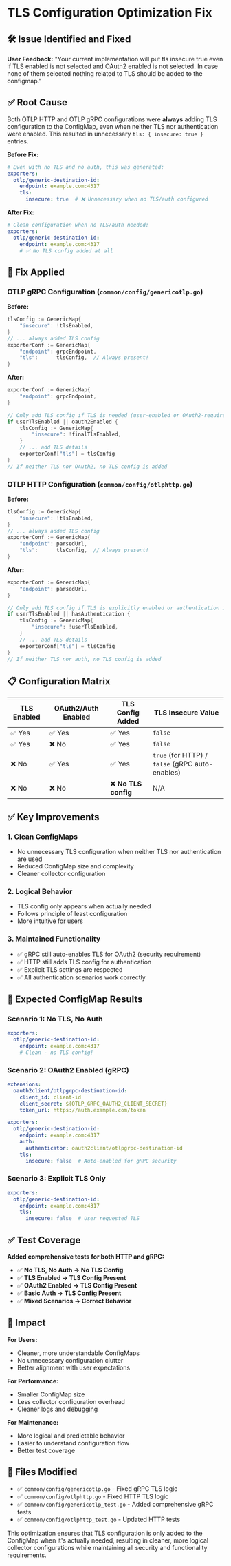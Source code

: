 # TLS Configuration Optimization Fix

## 🛠️ Issue Identified and Fixed

**User Feedback:** "Your current implementation will put tls insecure true even if TLS enabled is not selected and OAuth2 enabled is not selected. In case none of them selected nothing related to TLS should be added to the configmap."

## ✅ Root Cause

Both OTLP HTTP and OTLP gRPC configurations were **always** adding TLS configuration to the ConfigMap, even when neither TLS nor authentication were enabled. This resulted in unnecessary `tls: { insecure: true }` entries.

**Before Fix:**
```yaml
# Even with no TLS and no auth, this was generated:
exporters:
  otlp/generic-destination-id:
    endpoint: example.com:4317
    tls:
      insecure: true  # ❌ Unnecessary when no TLS/auth configured
```

**After Fix:**
```yaml
# Clean configuration when no TLS/auth needed:
exporters:
  otlp/generic-destination-id:
    endpoint: example.com:4317
    # ✅ No TLS config added at all
```

## 🔧 Fix Applied

### **OTLP gRPC Configuration (`common/config/genericotlp.go`)**

**Before:**
```go
tlsConfig := GenericMap{
    "insecure": !tlsEnabled,
}
// ... always added TLS config
exporterConf := GenericMap{
    "endpoint": grpcEndpoint,
    "tls":      tlsConfig,  // Always present!
}
```

**After:**
```go
exporterConf := GenericMap{
    "endpoint": grpcEndpoint,
}

// Only add TLS config if TLS is needed (user-enabled or OAuth2-required)
if userTlsEnabled || oauth2Enabled {
    tlsConfig := GenericMap{
        "insecure": !finalTlsEnabled,
    }
    // ... add TLS details
    exporterConf["tls"] = tlsConfig
}
// If neither TLS nor OAuth2, no TLS config is added
```

### **OTLP HTTP Configuration (`common/config/otlphttp.go`)**

**Before:**
```go
tlsConfig := GenericMap{
    "insecure": !tlsEnabled,
}
// ... always added TLS config
exporterConf := GenericMap{
    "endpoint": parsedUrl,
    "tls":      tlsConfig,  // Always present!
}
```

**After:**
```go
exporterConf := GenericMap{
    "endpoint": parsedUrl,
}

// Only add TLS config if TLS is explicitly enabled or authentication is being used
if userTlsEnabled || hasAuthentication {
    tlsConfig := GenericMap{
        "insecure": !userTlsEnabled,
    }
    // ... add TLS details
    exporterConf["tls"] = tlsConfig
}
// If neither TLS nor auth, no TLS config is added
```

## 📋 Configuration Matrix

| TLS Enabled | OAuth2/Auth Enabled | TLS Config Added | TLS Insecure Value |
|-------------|---------------------|------------------|-------------------|
| ✅ Yes | ✅ Yes | ✅ Yes | `false` |
| ✅ Yes | ❌ No | ✅ Yes | `false` |
| ❌ No | ✅ Yes | ✅ Yes | `true` (for HTTP) / `false` (gRPC auto-enables) |
| ❌ No | ❌ No | ❌ **No TLS config** | N/A |

## ✅ Key Improvements

### **1. Clean ConfigMaps**
- No unnecessary TLS configuration when neither TLS nor authentication are used
- Reduced ConfigMap size and complexity
- Cleaner collector configuration

### **2. Logical Behavior**
- TLS config only appears when actually needed
- Follows principle of least configuration
- More intuitive for users

### **3. Maintained Functionality**
- ✅ gRPC still auto-enables TLS for OAuth2 (security requirement)
- ✅ HTTP still adds TLS config for authentication
- ✅ Explicit TLS settings are respected
- ✅ All authentication scenarios work correctly

## 🔄 Expected ConfigMap Results

### **Scenario 1: No TLS, No Auth**
```yaml
exporters:
  otlp/generic-destination-id:
    endpoint: example.com:4317
    # Clean - no TLS config!
```

### **Scenario 2: OAuth2 Enabled (gRPC)**
```yaml
extensions:
  oauth2client/otlpgrpc-destination-id:
    client_id: client-id
    client_secret: ${OTLP_GRPC_OAUTH2_CLIENT_SECRET}
    token_url: https://auth.example.com/token

exporters:
  otlp/generic-destination-id:
    endpoint: example.com:4317
    auth:
      authenticator: oauth2client/otlpgrpc-destination-id
    tls:
      insecure: false  # Auto-enabled for gRPC security
```

### **Scenario 3: Explicit TLS Only**
```yaml
exporters:
  otlp/generic-destination-id:
    endpoint: example.com:4317
    tls:
      insecure: false  # User requested TLS
```

## ✅ Test Coverage

**Added comprehensive tests for both HTTP and gRPC:**

- ✅ **No TLS, No Auth → No TLS Config**
- ✅ **TLS Enabled → TLS Config Present**
- ✅ **OAuth2 Enabled → TLS Config Present** 
- ✅ **Basic Auth → TLS Config Present**
- ✅ **Mixed Scenarios → Correct Behavior**

## 🎯 Impact

**For Users:**
- Cleaner, more understandable ConfigMaps
- No unnecessary configuration clutter
- Better alignment with user expectations

**For Performance:**
- Smaller ConfigMap size
- Less collector configuration overhead
- Cleaner logs and debugging

**For Maintenance:**
- More logical and predictable behavior
- Easier to understand configuration flow
- Better test coverage

## 🚀 Files Modified

- ✅ `common/config/genericotlp.go` - Fixed gRPC TLS logic
- ✅ `common/config/otlphttp.go` - Fixed HTTP TLS logic
- ✅ `common/config/genericotlp_test.go` - Added comprehensive gRPC tests
- ✅ `common/config/otlphttp_test.go` - Updated HTTP tests

This optimization ensures that TLS configuration is only added to the ConfigMap when it's actually needed, resulting in cleaner, more logical collector configurations while maintaining all security and functionality requirements.